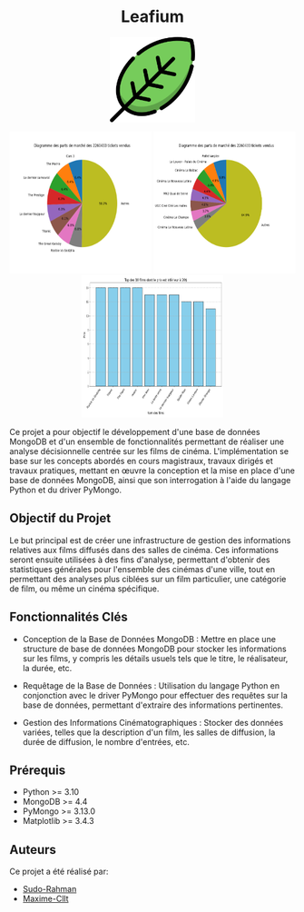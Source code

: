 <h1 align="center">Leafium</h1>

<p align="center">
  <img src="https://github.com/Sudo-Rahman/Leafium/blob/main/documentation/img/logo.png" width="150px" height="150px" alt="Logo">
</p>

<p align="center">
  <img width="250px" height="250px" src="https://github.com/Sudo-Rahman/Leafium/blob/main/documentation/img/Figure_1.png" alt="F1" />
  <img width="250px" height="250px" src="https://github.com/Sudo-Rahman/Leafium/blob/main/documentation/img/Figure_2.png" alt="F2" />
  <img width="250px" height="250px" src="https://github.com/Sudo-Rahman/Leafium/blob/main/documentation/img/Figure_3.png" alt="F3" />
</p>

Ce projet a pour objectif le développement d'une base de données
MongoDB et d'un ensemble de fonctionnalités permettant de réaliser une
analyse décisionnelle centrée sur les films de cinéma. L'implémentation se base
sur les concepts abordés en cours magistraux, travaux dirigés et travaux pratiques, mettant
en œuvre la conception et la mise en place d'une base de données MongoDB, ainsi que son
interrogation à l'aide du langage Python et du driver PyMongo.

## Objectif du Projet

Le but principal est de créer une infrastructure de gestion des informations
relatives aux films diffusés dans des salles de cinéma. Ces informations seront
ensuite utilisées à des fins d'analyse, permettant d'obtenir des statistiques
générales pour l'ensemble des cinémas d'une ville, tout en permettant des
analyses plus ciblées sur un film particulier, une catégorie de film, ou même
un cinéma spécifique.

## Fonctionnalités Clés

- Conception de la Base de Données MongoDB : Mettre en place une structure de base de données MongoDB pour stocker les
  informations sur les films, y compris les détails usuels tels que le titre, le réalisateur, la durée, etc.

- Requêtage de la Base de Données : Utilisation du langage Python en conjonction avec le driver PyMongo pour effectuer
  des requêtes sur la base de données, permettant d'extraire des informations pertinentes.

- Gestion des Informations Cinématographiques : Stocker des données variées, telles que la description d'un film, les
  salles de diffusion, la durée de diffusion, le nombre d'entrées, etc.

## Prérequis

- Python >= 3.10
- MongoDB >= 4.4
- PyMongo >= 3.13.0
- Matplotlib >= 3.4.3

## Auteurs

Ce projet a été réalisé par:

- [Sudo-Rahman](https://github.com/Sudo-Rahman)
- [Maxime-Cllt](https://github.com/Maxime-Cllt)
